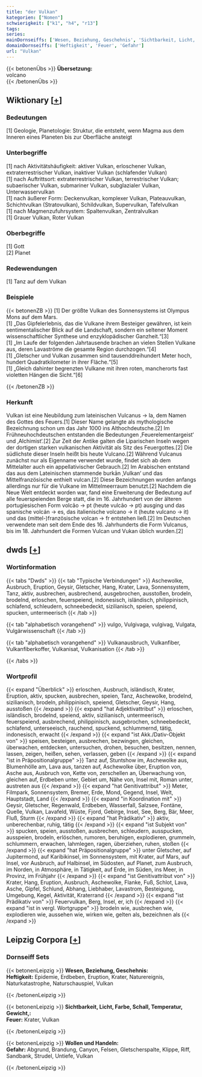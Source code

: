 ```yaml
---
title: "der Vulkan"
kategorien: ["Nomen"]
schwierigkeit: ["k1", "h4", "r13"]
tags:
series:
mainDornseiffs: ['Wesen, Beziehung, Geschehnis', 'Sichtbarkeit, Licht, Farbe, Schall, Temperatur, Gewicht,', 'Wollen und Handeln']
domainDornseiffs: ['Heftigkeit', 'Feuer', 'Gefahr']
url: "Vulkan"
---
```


{{< betonenÜbs >}}
**Übersetzung:**  
volcano  
{{< /betonenÜbs >}}

## Wiktionary [[+](https://de.wiktionary.org/wiki/Vulkan)]

### Bedeutungen
[1] Geologie, Planetologie: Struktur, die entsteht, wenn Magma aus dem Inneren eines Planeten bis zur Oberfläche ansteigt  

### Unterbegriffe
[1] nach Aktivitätshäufigkeit: aktiver Vulkan, erloschener Vulkan, extraterrestrischer Vulkan, inaktiver Vulkan (schlafender Vulkan)  
[1] nach Auftrittsort: extraterrestrischer Vulkan, terrestrischer Vulkan; subaerischer Vulkan, submariner Vulkan, subglazialer Vulkan, Unterwasservulkan  
[1] nach äußerer Form: Deckenvulkan, komplexer Vulkan, Plateauvulkan, Schichtvulkan (Stratovulkan), Schildvulkan, Supervulkan, Tafelvulkan  
[1] nach Magmenzufuhrsystem: Spaltenvulkan, Zentralvulkan  
[1] Grauer Vulkan, Roter Vulkan  

### Oberbegriffe
[1] Gott  
[2] Planet  

### Redewendungen
[1] Tanz auf dem Vulkan  

### Beispiele
{{< betonenZB >}}
[1] Der größte Vulkan des Sonnensystems ist Olympus Mons auf dem Mars.  
[1] „Das Gipfelerlebnis, das die Vulkane ihrem Besteiger gewähren, ist kein sentimentalischer Blick auf die Landschaft, sondern ein seltener Moment wissenschaftlicher Synthese und enzyklopädischer Ganzheit.“[3]  
[1] „Im Laufe der folgenden Jahrtausende brachen an vielen Stellen Vulkane aus, deren Lavaströme die gesamte Region durchzogen.“[4]  
[1] „Gletscher und Vulkan zusammen sind tausenddreihundert Meter hoch, hundert Quadratkilometer in ihrer Fläche.“[5]  
[1] „Gleich dahinter begrenzten Vulkane mit ihren roten, mancherorts fast violetten Hängen die Sicht.“[6]  

{{< /betonenZB >}}
### Herkunft
Vulkan ist eine Neubildung zum lateinischen Vulcanus → la, dem Namen des Gottes des Feuers.[1] Dieser Name gelangte als mythologische Bezeichnung schon um das Jahr 1000 ins Althochdeutsche.[2] Im Frühneuhochdeutschen entstanden die Bedeutungen ‚Feuerelementargeist‘ und ‚Alchimist‘.[2] Zur Zeit der Antike galten die Liparischen Inseln wegen der dortigen starken vulkanischen Aktivität als Sitz des Feuergottes.[2] Die südlichste dieser Inseln heißt bis heute Vulcano.[2] Während Vulcanus zunächst nur als Eigenname verwendet wurde, findet sich ab dem Mittelalter auch ein appellativischer Gebrauch.[2] Im Arabischen entstand das aus dem Lateinischen stammende burkān ‚Vulkan‘ und das Mittelfranzösische enthielt vulcan.[2] Diese Bezeichnungen wurden anfangs allerdings nur für die Vulkane im Mittelmeerraum benutzt.[2] Nachdem die Neue Welt entdeckt worden war, fand eine Erweiterung der Bedeutung auf alle feuerspeienden Berge statt, die im 16. Jahrhundert von der älteren portugiesischen Form volcão → pt (heute vulcão → pt) ausging und das spanische volcán → es, das italienische volcano → it (heute vulcano → it) und das (mittel-)französische volcan → fr entstehen ließ.[2] Im Deutschen verwendete man seit dem Ende des 16. Jahrhunderts die Form Vulcanus, bis im 18. Jahrhundert die Formen Vulcan und Vukan üblich wurden.[2]  



## dwds [[+](https://www.dwds.de/wb/Vulkan)]

### Wortinformation
{{< tabs "Dwds" >}}
{{< tab "Typische Verbindungen" >}}
Aschewolke, Ausbruch, Eruption, Geysir, Gletscher, Hang, Krater, Lava, Sonnensystem, Tanz, aktiv, ausbrechen, ausbrechend, ausgebrochen, ausstoßen, brodeln, brodelnd, erloschen, feuerspeiend, indonesisch, isländisch, philippinisch, schlafend, schleudern, schneebedeckt, sizilianisch, speien, speiend, spucken, untermeerisch
{{< /tab >}}

{{< tab "alphabetisch vorangehend" >}}
vulgo, Vulgivaga, vulgivag, Vulgata, Vulgärwissenschaft
{{< /tab >}}

{{< tab "alphabetisch vorangehend" >}}
Vulkanausbruch, Vulkanfiber, Vulkanfiberkoffer, Vulkanisat, Vulkanisation
{{< /tab >}}

{{< /tabs >}}

### Wortprofil
{{< expand "Überblick" >}} erloschen, Ausbruch, isländisch, Krater, Eruption, aktiv, spucken, ausbrechen, speien, Tanz, Aschewolke, brodelnd, sizilianisch, brodeln, philippinisch, speiend, Gletscher, Geysir, Hang, ausstoßen {{< /expand >}}
{{< expand "hat Adjektivattribut" >}} erloschen, isländisch, brodelnd, speiend, aktiv, sizilianisch, untermeerisch, feuerspeiend, ausbrechend, philippinisch, ausgebrochen, schneebedeckt, schlafend, unterseeisch, rauchend, spuckend, schlummernd, tätig, indonesisch, erwacht {{< /expand >}}
{{< expand "ist Akk./Dativ-Objekt von" >}} speisen, besteigen, ausbrechen, bezwingen, gleichen, überwachen, entdecken, untersuchen, drohen, besuchen, besitzen, nennen, lassen, zeigen, heißen, sehen, verlassen, geben {{< /expand >}}
{{< expand "ist in Präpositionalgruppe" >}} Tanz auf, Stuntshow im, Aschewolke aus, Blumenhölle am, Lava aus, tanzen auf, Aschewolke über, Eruption von, Asche aus, Ausbruch von, Kette von, zerschellen an, Überwachung von, gleichen auf, Erdbeben unter, Gebiet um, Nähe von, Insel mit, Roman unter, austreten aus {{< /expand >}}
{{< expand "hat Genitivattribut" >}} Meter, Filmpark, Sonnensystem, Bremer, Erde, Mond, Gegend, Insel, Welt, Hauptstadt, Land {{< /expand >}}
{{< expand "in Koordination mit" >}} Geysir, Gletscher, Regenwald, Erdbeben, Wasserfall, Salzsee, Fontäne, Quelle, Vulkan, Lavafeld, Wüste, Fjord, Gebirge, Insel, See, Berg, Bär, Meer, Fluß, Sturm {{< /expand >}}
{{< expand "hat Prädikativ" >}} aktiv, unberechenbar, ruhig, tätig {{< /expand >}}
{{< expand "ist Subjekt von" >}} spucken, speien, ausstoßen, ausbrechen, schleudern, ausspucken, ausspeien, brodeln, erlöschen, rumoren, beruhigen, explodieren, grummeln, schlummern, erwachen, lahmlegen, ragen, überziehen, ruhen, stoßen {{< /expand >}}
{{< expand "hat Präpositionalgruppe" >}} unter Gletscher, auf Jupitermond, auf Karibikinsel, im Sonnensystem, mit Krater, auf Mars, auf Insel, vor Ausbruch, auf Halbinsel, im Südosten, auf Planet, zum Ausbruch, im Norden, in Atmosphäre, in Tätigkeit, auf Erde, im Süden, ins Meer, in Provinz, im Frühjahr {{< /expand >}}
{{< expand "ist Genitivattribut von" >}} Krater, Hang, Eruption, Ausbruch, Aschewolke, Flanke, Fuß, Schlot, Lava, Asche, Gipfel, Schlund, Abhang, Liebhaber, Lavastrom, Besteigung, Umgebung, Kegel, Aktivität, Kraterrand {{< /expand >}}
{{< expand "ist Prädikativ von" >}} Feuervulkan, Berg, Insel, er, ich {{< /expand >}}
{{< expand "ist in vergl. Wortgruppe" >}} brodeln wie, ausbrechen wie, explodieren wie, aussehen wie, wirken wie, gelten als, bezeichnen als {{< /expand >}}

## Leipzig Corpora [[+](https://corpora.uni-leipzig.de/en/res?word=Vulkan&corpusId=deu_newscrawl-public_2018)]

### Dornseiff Sets
{{< betonenLeipzig >}}
**Wesen, Beziehung, Geschehnis:**  
**Heftigkeit:** Epidemie, Erdbeben, Eruption, Krater, Naturereignis, Naturkatastrophe, Naturschauspiel, Vulkan  

{{< /betonenLeipzig >}}


{{< betonenLeipzig >}}
**Sichtbarkeit, Licht, Farbe, Schall, Temperatur, Gewicht,:**  
**Feuer:** Krater, Vulkan  

{{< /betonenLeipzig >}}


{{< betonenLeipzig >}}
**Wollen und Handeln:**  
**Gefahr:** Abgrund, Brandung, Canyon, Felsen, Gletscherspalte, Klippe, Riff, Sandbank, Strudel, Untiefe, Vulkan  

{{< /betonenLeipzig >}}

